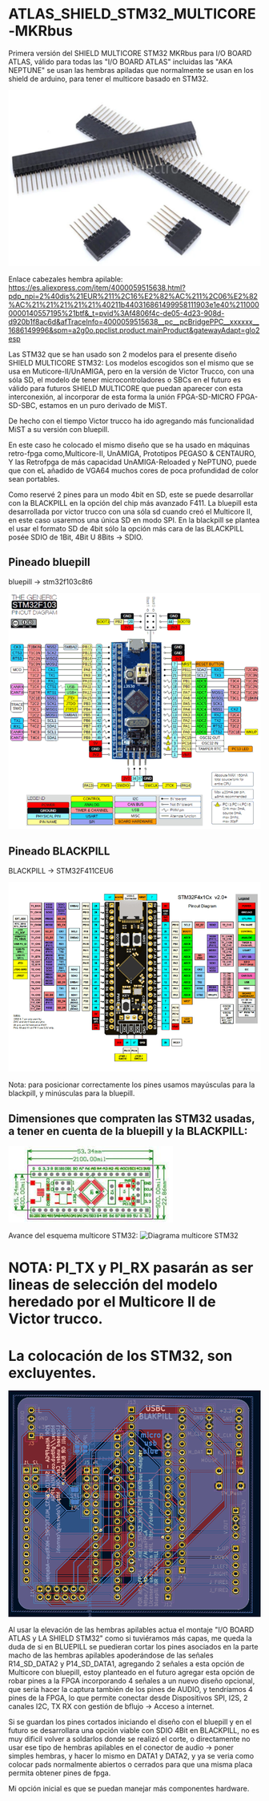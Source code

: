 # ATLAS_SHIELD_STM32_MULTICORE-MKRbus

Primera versión del SHIELD MULTICORE STM32 MKRbus para I/O BOARD ATLAS, válido para todas las "I/O BOARD ATLAS" incluidas las "AKA NEPTUNE" se usan las hembras apiladas que normalmente se usan en los shield de arduino, para tener el multicore basado en STM32.

![Hembra apilable](https://github.com/AtlasFPGA/ATLAS_SHIELD_STM32_MULTICORE-MKRbus/blob/main/FOTOS/Pines_hembras_apilables.png)

Enlace cabezales hembra apilable:
https://es.aliexpress.com/item/4000059515638.html?pdp_npi=2%40dis%21EUR%211%2C16%E2%82%AC%211%2C06%E2%82%AC%21%21%21%21%21%40211b440316861499958111903e1e40%2110000000140557195%21btf&_t=pvid%3Af4806f4c-de05-4d23-908d-d920b1f8ac6d&afTraceInfo=4000059515638__pc__pcBridgePPC__xxxxxx__1686149996&spm=a2g0o.ppclist.product.mainProduct&gatewayAdapt=glo2esp


Las STM32 que se han usado son 2 modelos para el presente diseño SHIELD MULTICORE STM32:
Los modelos escogidos son el mismo que se usa en Muticore-II/UnAMIGA, pero en la versión de Victor Trucco, con una sóla SD, el modelo de tener microcontroladores o SBCs en el futuro es válido para futuros SHIELD MULTICORE que puedan aparecer con esta interconexión, al incorporar de esta forma la unión FPGA-SD-MICRO FPGA-SD-SBC, estamos en un puro derivado de MiST.

De hecho con el tiempo Victor trucco ha ido agregando más funcionalidad MiST a su versión con bluepill.

En este caso he colocado el mismo diseño que se ha usado en máquinas retro-fpga como,Multicore-II, UnAMIGA, Prototipos PEGASO & CENTAURO, Y las Retrofpga de más capacidad UnAMIGA-Reloaded y NePTUNO, puede que con eL añadido de VGA64 muchos cores de poca profundidad de color sean portables.

Como reservé 2 pines para un modo 4bit en SD, este se puede desarrollar con la BLACKPILL en la opción del chip más avanzado F411.
La bluepill esta desarrollada por victor trucco con una sóla sd cuando creó el Multicore II, en este caso usaremos una única SD en modo SPI.
En la blackpill se plantea el usar el formato SD de 4bit sólo la opción más cara de las BLACKPILL posée SDIO de 1Bit, 4Bit U 8Bits -> SDIO.

## Pineado bluepill

bluepill -> stm32f103c8t6

![pineado bluepill](https://github.com/AtlasFPGA/ATLAS_SHIELD_STM32_MULTICORE-MKRbus/blob/main/FOTOS/stm32f103-blue-pill-pinout.png)


## Pineado BLACKPILL

BLACKPILL -> STM32F411CEU6

![PINEADO BLACKPILL](https://github.com/AtlasFPGA/ATLAS_SHIELD_STM32_MULTICORE-MKRbus/blob/main/FOTOS/Pinout-Diagram.png)

Nota: para posicionar correctamente los pines usamos mayúsculas para la blackpill, y minúsculas para la bluepill.

## Dimensiones que compraten las STM32 usadas, a tener en cuenta de la bluepill y la BLACKPILL:
![DIMENSIONES](https://github.com/AtlasFPGA/ATLAS_SHIELD_STM32_MULTICORE-MKRbus/blob/main/FOTOS/Dimesiones_BLUEPILL.jpg)

Avance del esquema multicore STM32:
![Diagrama multicore STM32](https://github.com/AtlasFPGA/ATLAS_SHIELD_STM32_MULTICORE-MKRbus/blob/main/FOTOS/AVANCE_ESQUEM%C3%81TICO_SHIELD_MULTICORE_STM32.png)

# NOTA: PI_TX y PI_RX pasarán as ser lineas de selección del modelo heredado por el Multicore II de Victor trucco.
# La colocación de los STM32, son excluyentes.

![PRIMERA VERSIÓN SHIELD MULTICORE STM32](https://github.com/AtlasFPGA/ATLAS_SHIELD_STM32_MULTICORE-MKRbus/blob/main/FOTOS/SHIELD_IO_BOARD_ATLAS_STM32_BLACKPILL_bluepill_MKR.png)

Al usar la elevación de las hembras apilables actua el montaje "I/O BOARD ATLAS y LA SHIELD STM32" como si tuviéramos más capas, me queda la duda de si en BLUEPILL se puedieran cortar los pines asociados en la parte macho de las hembras apilables apoderándose de las señales R14_SD_DATA2 y P14_SD_DATA1, agregando 2 señales a esta opción de Multicore con bluepill, estoy planteado en el futuro agregar esta opción de robar pines a la FPGA incorporando 4 señales a un nuevo diseño opcional, que sería hacer la captura también de los pines de AUDIO, y tendríamos 4 pines de la FPGA, lo que permite conectar desde Dispositivos SPI, I2S, 2 canales I2C, TX RX con gestión de bflujo -> Acceso a internet.

Si se guardan los pines cortados iniciando el diseño con el bluepill y en el futuro se desarrollara una opción viable con SDIO 4Bit en BLACKPILL, no es muy dificil volver a soldarlos donde se realizó el corte, o directamente no usar ese tipo de hembras apilables en el conector de audio -> poner simples hembras, y hacer lo mismo en DATA1 y DATA2, y ya se veria como colocar pads normalmente abiertos o cerrados para que una misma placa permita obtener pines de fpga.

Mi opción inicial es que se puedan manejar más componentes hardware.

